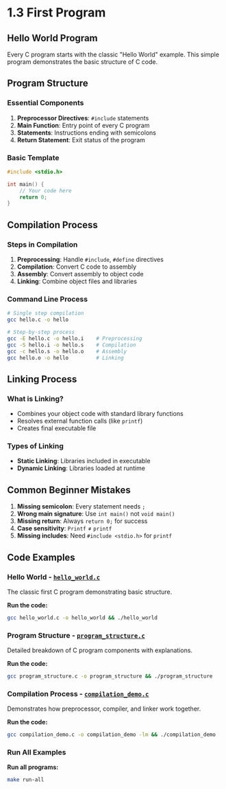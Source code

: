 # 1.3 First Program

## Hello World Program

Every C program starts with the classic "Hello World" example. This simple program demonstrates the basic structure of C code.

## Program Structure

### Essential Components
1. **Preprocessor Directives**: `#include` statements
2. **Main Function**: Entry point of every C program
3. **Statements**: Instructions ending with semicolons
4. **Return Statement**: Exit status of the program

### Basic Template
```c
#include <stdio.h>

int main() {
    // Your code here
    return 0;
}
```

## Compilation Process

### Steps in Compilation
1. **Preprocessing**: Handle `#include`, `#define` directives
2. **Compilation**: Convert C code to assembly
3. **Assembly**: Convert assembly to object code
4. **Linking**: Combine object files and libraries

### Command Line Process
```bash
# Single step compilation
gcc hello.c -o hello

# Step-by-step process
gcc -E hello.c -o hello.i    # Preprocessing
gcc -S hello.i -o hello.s    # Compilation
gcc -c hello.s -o hello.o    # Assembly
gcc hello.o -o hello         # Linking
```

## Linking Process

### What is Linking?
- Combines your object code with standard library functions
- Resolves external function calls (like `printf`)
- Creates final executable file

### Types of Linking
- **Static Linking**: Libraries included in executable
- **Dynamic Linking**: Libraries loaded at runtime

## Common Beginner Mistakes

1. **Missing semicolon**: Every statement needs `;`
2. **Wrong main signature**: Use `int main()` not `void main()`
3. **Missing return**: Always `return 0;` for success
4. **Case sensitivity**: `Printf` ≠ `printf`
5. **Missing includes**: Need `#include <stdio.h>` for `printf`

## Code Examples

### Hello World - [`hello_world.c`](hello_world.c)
The classic first C program demonstrating basic structure.

**Run the code:**
```bash
gcc hello_world.c -o hello_world && ./hello_world
```

### Program Structure - [`program_structure.c`](program_structure.c)
Detailed breakdown of C program components with explanations.

**Run the code:**
```bash
gcc program_structure.c -o program_structure && ./program_structure
```

### Compilation Process - [`compilation_demo.c`](compilation_demo.c)
Demonstrates how preprocessor, compiler, and linker work together.

**Run the code:**
```bash
gcc compilation_demo.c -o compilation_demo -lm && ./compilation_demo
```

### Run All Examples
**Run all programs:**
```bash
make run-all
```
